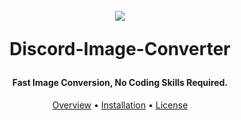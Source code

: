 <h1 align="center">
  <br> 
  <a ><img src="https://i.imgur.com/uv8dr81.gif[/img]"
  <br>
  
  Discord-Image-Converter
  <br>
</h1>

<h4 align="center">Fast Image Conversion, No Coding Skills Required.</h4>

<p align="center">
  <a href="#overview">Overview</a>
  •
  <a href="#installation">Installation</a>
  •
  <a href="#license">License</a>
</p>
